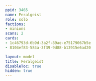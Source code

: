 ```yaml
---
ppid: 3465
name: Feralgeist
role: solo
factions:
- minions
scans: 2
cards:
- 1c46793d-6b9d-3a2f-89ae-e75179067b5e
- 8104ef83-584a-3f39-9d88-b13915e6ad20

layout: model
title: Feralgeist
disableToc: true
hidden: true
---
```

